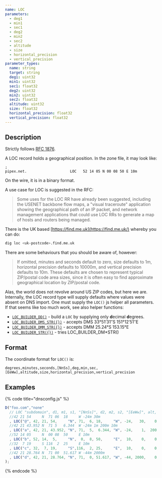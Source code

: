 ```yaml
---
name: LOC
parameters:
  - deg1
  - min1
  - sec1
  - deg2
  - min2
  - sec2
  - altitude
  - size
  - horizontal_precision
  - vertical_precision
parameter_types:
  name: string
  target: string
  deg1: uint32
  min1: uint32
  sec1: float32
  deg2: uint32
  min2: uint32
  sec2: float32
  altitude: uint32
  size: float32
  horizontal_precision: float32
  vertical_precision: float32
---
```


## Description ##

Strictly follows [RFC 1876](https://datatracker.ietf.org/doc/html/rfc1876).

A LOC record holds a geographical position. In the zone file, it may look like:

```text
;
pipex.net.                    LOC   52 14 05 N 00 08 50 E 10m
```

On the wire, it is in a binary format.

A use case for LOC is suggested in the RFC:

> Some uses for the LOC RR have already been suggested, including the
   USENET backbone flow maps, a "visual traceroute" application showing
   the geographical path of an IP packet, and network management
   applications that could use LOC RRs to generate a map of hosts and
   routers being managed.

There is the UK based [https://find.me.uk](https://find.me.uk/) whereby you can do:

```sh
dig loc <uk-postcode>.find.me.uk
```


There are some behaviours that you should be aware of, however:

> If omitted, minutes and seconds default to zero, size defaults to 1m,
   horizontal precision defaults to 10000m, and vertical precision
   defaults to 10m.  These defaults are chosen to represent typical
   ZIP/postal code area sizes, since it is often easy to find
   approximate geographical location by ZIP/postal code.


Alas, the world does not revolve around US ZIP codes, but here we are. Internally,
the LOC record type will supply defaults where values were absent on DNS import.
One must supply the `LOC()` js helper all parameters. If that seems like too
much work, see also helper functions:

* [`LOC_BUILDER_DD()`](../record/LOC_BUILDER_DD.md) - build a `LOC` by supplying only **d**ecimal **d**egrees.
* [`LOC_BUILDER_DMS_STR({})`](LOC_BUILDER_DMS_STR.md) - accepts DMS 33°51′31″S 151°12′51″E
* [`LOC_BUILDER_DMM_STR({})`](LOC_BUILDER_DMM_STR.md) - accepts DMM 25.24°S 153.15°E
* [`LOC_BUILDER_STR({})`](LOC_BUILDER_STR.md) - tries LOC_BUILDER_DM*STR()


## Format ##

The coordinate format for `LOC()` is: 

`degrees,minutes,seconds,[NnSs],deg,min,sec,[EeWw],altitude,size,horizontal_precision,vertical_precision`


## Examples ##

{% code title="dnsconfig.js" %}
```javascript
D("foo.com","none"
  // LOC "subdomain", d1, m1, s1, "[NnSs]", d2, m2, s2, "[EeWw]", alt, siz, hp, vp)
  //42 21 54     N  71 06  18     W -24m 30m
  , LOC("@", 42, 21, 54,     "N", 71,  6, 18,     "W", -24,   30,    0,  0)
  //42 21 43.952 N  71 5   6.344  W -24m 1m 200m 10m
  , LOC("a", 42, 21, 43.952, "N", 71,  5,  6.344, "W", -24,    1,  200, 10)
  //52 14 05     N  00 08  50     E 10m
  , LOC("b", 52, 14,  5,     "N",  0,  8, 50,     "E",  10,    0,    0,  0)
  //32  7 19     S 116  2  25     E 10m
  , LOC("c", 32,  7, 19,     "S",116,  2, 25,     "E",  10,    0,    0,  0)
  //42 21 28.764 N  71 00  51.617 W -44m 2000m
  , LOC("d", 42, 21, 28.764, "N", 71,  0, 51.617, "W", -44, 2000,    0,  0)
);

```
{% endcode %}
